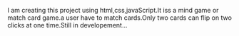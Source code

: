 I am creating this  project using html,css,javaScript.It iss a mind game or match card game.a user have to match cards.Only two cards can flip on two clicks at one time.Still in developement... 
